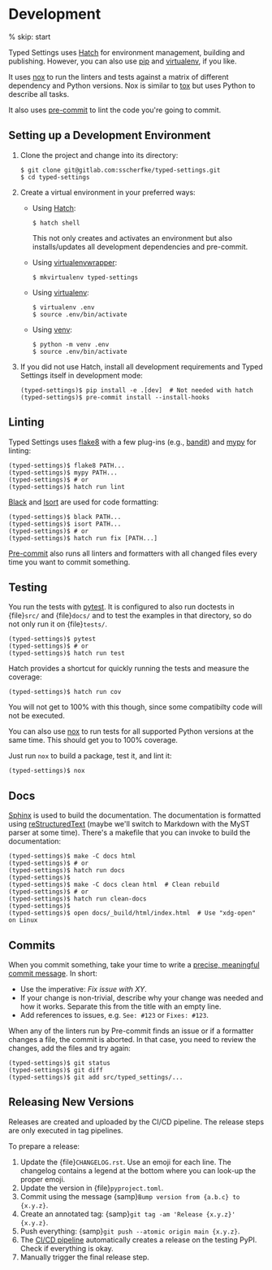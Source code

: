 # Development

% skip: start

Typed Settings uses [Hatch] for environment management, building and publishing.
However, you can also use [pip]  and [virtualenv], if you like.

It uses [nox] to run the linters and tests against a matrix of different dependency and Python versions.
Nox is similar to [tox] but uses Python to describe all tasks.

It also uses [pre-commit] to lint the code you're going to commit.

## Setting up a Development Environment

1. Clone the project and change into its directory:

   ```console
   $ git clone git@gitlab.com:sscherfke/typed-settings.git
   $ cd typed-settings
   ```

2. Create a virtual environment in your preferred ways:

   - Using [Hatch]:

     ```console
     $ hatch shell
     ```

     This not only creates and activates an environment but also installs/updates all development dependencies and pre-commit.

   - Using [virtualenvwrapper]:

     ```console
     $ mkvirtualenv typed-settings
     ```

   - Using [virtualenv]:

     ```console
     $ virtualenv .env
     $ source .env/bin/activate
     ```

   - Using [venv]:

     ```console
     $ python -m venv .env
     $ source .env/bin/activate
     ```

3. If you did not use Hatch,
   install all development requirements and Typed Settings itself in development mode:

   ```console
   (typed-settings)$ pip install -e .[dev]  # Not needed with hatch
   (typed-settings)$ pre-commit install --install-hooks
   ```

## Linting

Typed Settings uses [flake8] with a few plug-ins (e.g., [bandit]) and [mypy] for linting:

```console
(typed-settings)$ flake8 PATH...
(typed-settings)$ mypy PATH...
(typed-settings)$ # or
(typed-settings)$ hatch run lint
```

[Black] and [Isort] are used for code formatting:

```console
(typed-settings)$ black PATH...
(typed-settings)$ isort PATH...
(typed-settings)$ # or
(typed-settings)$ hatch run fix [PATH...]
```

[Pre-commit] also runs all linters and formatters with all changed files every time you want to commit something.

## Testing

You run the tests with [pytest].
It is configured to also run doctests in {file}`src/` and {file}`docs/` and to test the examples in that directory,
so do not only run it on {file}`tests/`.

```console
(typed-settings)$ pytest
(typed-settings)$ # or
(typed-settings)$ hatch run test
```

Hatch provides a shortcut for quickly running the tests and measure the coverage:

```console
(typed-settings)$ hatch run cov
```

You will not get to 100% with this though, since some compatibilty code will not be executed.

You can also use [nox] to run tests for all supported Python versions at the same time.
This should get you to 100% coverage.

Just run `nox` to build a package, test it, and lint it:

```console
(typed-settings)$ nox
```

## Docs

[Sphinx] is used to build the documentation.
The documentation is formatted using [reStructuredText] (maybe we'll switch to Markdown with the MyST parser at some time).
There's a makefile that you can invoke to build the documentation:

```console
(typed-settings)$ make -C docs html
(typed-settings)$ # or
(typed-settings)$ hatch run docs
(typed-settings)$
(typed-settings)$ make -C docs clean html  # Clean rebuild
(typed-settings)$ # or
(typed-settings)$ hatch run clean-docs
(typed-settings)$
(typed-settings)$ open docs/_build/html/index.html  # Use "xdg-open" on Linux
```

## Commits

When you commit something, take your time to write a [precise, meaningful commit message][commit-message].
In short:

- Use the imperative: *Fix issue with XY*.
- If your change is non-trivial, describe why your change was needed and how it works.
  Separate this from the title with an empty line.
- Add references to issues, e.g. `See: #123` or `Fixes: #123`.

When any of the linters run by Pre-commit finds an issue or if a formatter changes a file, the commit is aborted.
In that case, you need to review the changes, add the files and try again:

```console
(typed-settings)$ git status
(typed-settings)$ git diff
(typed-settings)$ git add src/typed_settings/...
```

## Releasing New Versions

Releases are created and uploaded by the CI/CD pipeline.
The release steps are only executed in tag pipelines.

To prepare a release:

1. Update the {file}`CHANGELOG.rst`.
   Use an emoji for each line.
   The changelog contains a legend at the bottom where you can look-up the proper emoji.
2. Update the version in {file}`pyproject.toml`.
3. Commit using the message {samp}`Bump version from {a.b.c} to {x.y.z}`.
4. Create an annotated tag: {samp}`git tag -am 'Release {x.y.z}' {x.y.z}`.
5. Push everything: {samp}`git push --atomic origin main {x.y.z}`.
6. The [CI/CD pipeline][cicd-pipeline] automatically creates a release on the testing PyPI.
   Check if everything is okay.
7. Manually trigger the final release step.

[bandit]: https://pypi.org/project/bandit/
[black]: https://pypi.org/project/black/
[cicd-pipeline]: https://gitlab.com/sscherfke/typed-settings/-/pipelines
[commit-message]: https://cbea.ms/git-commit/
[flake8]: https://pypi.org/project/flake8/
[hatch]: https://hatch.pypa.io/latest/
[isort]: https://pypi.org/project/isort/
[mypy]: https://pypi.org/project/mypy/
[nox]: https://pypi.org/project/nox/
[pip]: https://pypi.org/project/pip/
[pre-commit]: https://pypi.org/project/pre-commit/
[pytest]: https://pypi.org/project/pytest/
[restructuredtext]: https://www.sphinx-doc.org/en/master/usage/restructuredtext/basics.html
[sphinx]: https://pypi.org/project/sphinx/
[tox]: https://pypi.org/project/tox/
[venv]: https://docs.python.org/3/library/venv.html
[virtualenv]: https://pypi.org/project/virtualenv/
[virtualenvwrapper]: https://pypi.org/project/virtualenvwrapper/
